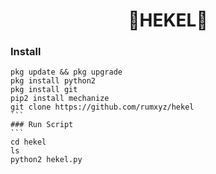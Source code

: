 <h1 align="center">
    🤙HEKEL🤙
</h1>

### Install
````
pkg update && pkg upgrade
pkg install python2
pkg install git
pip2 install mechanize
git clone https://github.com/rumxyz/hekel
```
### Run Script
```
cd hekel
ls
python2 hekel.py


````
